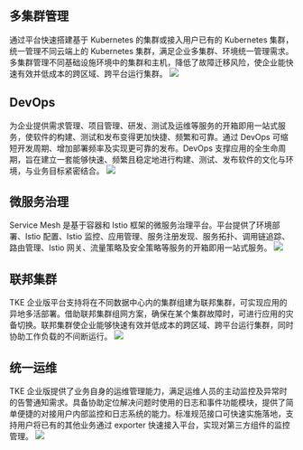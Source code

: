 ## 多集群管理
通过平台快速搭建基于 Kubernetes 的集群或接入用户已有的 Kubernetes 集群，统一管理不同云端上的 Kubernetes 集群，满足企业多集群、环境统一管理需求。
多集群管理不同基础设施环境中的集群和主机，降低了故障迁移风险，使企业能快速有效并低成本的跨区域、跨平台运行集群。
![](https://main.qcloudimg.com/raw/cfcdb5e4c43e3d9b234da39139fdf8ac.svg)


## DevOps
为企业提供需求管理、项目管理、研发、测试及运维等服务的开箱即用一站式服务，使软件的构建、测试和发布变得更加快捷、频繁和可靠。通过 DevOps 可缩短开发周期、增加部署频率及实现更可靠的发布。DevOps 支撑应用的全生命周期，旨在建立一套能够快速、频繁且稳定地进行构建、测试、发布软件的文化与环境，与业务目标紧密结合。
![](https://main.qcloudimg.com/raw/4bce075088bb14abbd209008773bb8f2.svg)



## 微服务治理
Service Mesh 是基于容器和 Istio 框架的微服务治理平台。平台提供了环境部署、Istio 配置、Istio 监控、应用管理、服务注册发现、服务拓扑、调用链追踪、路由管理、Istio 网关、流量策略及安全策略等服务的开箱即用一站式服务。
![](https://main.qcloudimg.com/raw/535f6219691314d6ff71db4e606287c0.svg)


## 联邦集群
TKE 企业版平台支持将在不同数据中心内的集群组建为联邦集群，可实现应用的异地多活部署。借助联邦集群组网方案，确保在某个集群故障时，可进行应用的灾备切换。联邦集群使企业能够快速有效并低成本的跨区域、跨平台运行集群，同时协助工作负载的不间断运行。
![](https://main.qcloudimg.com/raw/4a1e2efd0d2496d85d75215127747606.svg)


## 统一运维
TKE 企业版提供了业务自身的运维管理能力，满足运维人员的主动监控及异常时的告警通知需求。具备协助定位解决问题时使用的日志和事件功能模块，提供了简单便捷的对接用户内部监控和日志系统的能力。标准规范接口可快速实施落地，支持用户将已有的其他业务通过 exporter 快速接入平台，实现对第三方组件的监控管理。
![](https://main.qcloudimg.com/raw/9578797627b4be24374f6e0ea425318c.svg)








